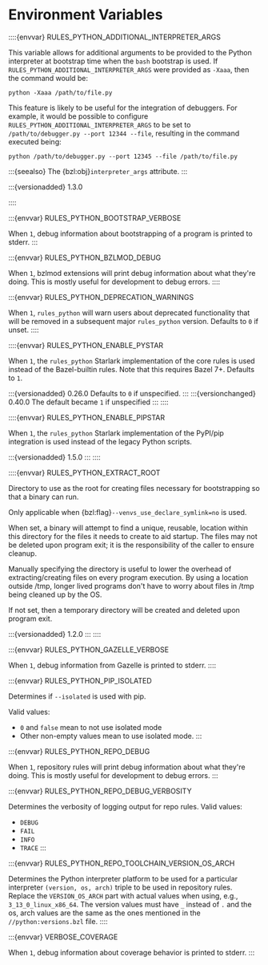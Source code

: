 # Environment Variables

::::{envvar} RULES_PYTHON_ADDITIONAL_INTERPRETER_ARGS

This variable allows for additional arguments to be provided to the Python interpreter
at bootstrap time when the `bash` bootstrap is used. If
`RULES_PYTHON_ADDITIONAL_INTERPRETER_ARGS` were provided as `-Xaaa`, then the command
would be:

```
python -Xaaa /path/to/file.py
```

This feature is likely to be useful for the integration of debuggers. For example,
it would be possible to configure `RULES_PYTHON_ADDITIONAL_INTERPRETER_ARGS` to
be set to `/path/to/debugger.py --port 12344 --file`, resulting
in the command executed being:

```
python /path/to/debugger.py --port 12345 --file /path/to/file.py
```

:::{seealso}
The {bzl:obj}`interpreter_args` attribute.
:::

:::{versionadded} 1.3.0

::::

:::{envvar} RULES_PYTHON_BOOTSTRAP_VERBOSE

When `1`, debug information about bootstrapping of a program is printed to
stderr.
:::

:::{envvar} RULES_PYTHON_BZLMOD_DEBUG

When `1`, bzlmod extensions will print debug information about what they're
doing. This is mostly useful for development to debug errors.
::::

:::{envvar} RULES_PYTHON_DEPRECATION_WARNINGS

When `1`, `rules_python` will warn users about deprecated functionality that will
be removed in a subsequent major `rules_python` version. Defaults to `0` if unset.
::::

::::{envvar} RULES_PYTHON_ENABLE_PYSTAR

When `1`, the `rules_python` Starlark implementation of the core rules is used
instead of the Bazel-builtin rules. Note that this requires Bazel 7+. Defaults
to `1`.

:::{versionadded} 0.26.0
Defaults to `0` if unspecified.
:::
:::{versionchanged} 0.40.0
The default became `1` if unspecified
:::
::::

::::{envvar} RULES_PYTHON_ENABLE_PIPSTAR

When `1`, the `rules_python` Starlark implementation of the PyPI/pip integration is used
instead of the legacy Python scripts.

:::{versionadded} 1.5.0
:::
::::

::::{envvar} RULES_PYTHON_EXTRACT_ROOT

Directory to use as the root for creating files necessary for bootstrapping so
that a binary can run.

Only applicable when {bzl:flag}`--venvs_use_declare_symlink=no` is used.

When set, a binary will attempt to find a unique, reusable, location within this
directory for the files it needs to create to aid startup. The files may not be
deleted upon program exit; it is the responsibility of the caller to ensure
cleanup.

Manually specifying the directory is useful to lower the overhead of
extracting/creating files on every program execution. By using a location
outside /tmp, longer lived programs don't have to worry about files in /tmp
being cleaned up by the OS.

If not set, then a temporary directory will be created and deleted upon program
exit.

:::{versionadded} 1.2.0
:::
::::

:::{envvar} RULES_PYTHON_GAZELLE_VERBOSE

When `1`, debug information from Gazelle is printed to stderr.
::::

:::{envvar} RULES_PYTHON_PIP_ISOLATED

Determines if `--isolated` is used with pip.

Valid values:
* `0` and `false` mean to not use isolated mode
* Other non-empty values mean to use isolated mode.
:::

:::{envvar} RULES_PYTHON_REPO_DEBUG

When `1`, repository rules will print debug information about what they're
doing. This is mostly useful for development to debug errors.
:::

:::{envvar} RULES_PYTHON_REPO_DEBUG_VERBOSITY

Determines the verbosity of logging output for repo rules. Valid values:

* `DEBUG`
* `FAIL`
* `INFO`
* `TRACE`
:::

:::{envvar} RULES_PYTHON_REPO_TOOLCHAIN_VERSION_OS_ARCH

Determines the Python interpreter platform to be used for a particular
interpreter `(version, os, arch)` triple to be used in repository rules.
Replace the `VERSION_OS_ARCH` part with actual values when using, e.g.,
`3_13_0_linux_x86_64`. The version values must have `_` instead of `.` and the
os, arch values are the same as the ones mentioned in the
`//python:versions.bzl` file.
::::

:::{envvar} VERBOSE_COVERAGE

When `1`, debug information about coverage behavior is printed to stderr.
:::
